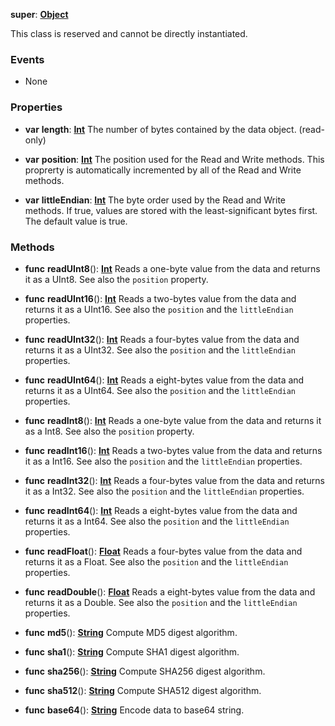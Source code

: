 **super**: **[Object](Object.md)**

This class is reserved and cannot be directly instantiated.



### Events

* None

### Properties

* **var** **length**: **[Int](../gravity/types.md)**
The number of bytes contained by the data object. \(read-only\)

* **var** **position**: **[Int](../gravity/types.md)**
The position used for the Read and Write methods. This proprerty is automatically incremented by all of the Read and Write methods.

* **var** **littleEndian**: **[Int](../gravity/types.md)**
The byte order used by the Read and Write methods. If true, values are stored with the least-significant bytes first. The default value is true.



### Methods

* **func** **readUInt8**(): <strong>[Int](../gravity/types.md)</strong> 
Reads a one-byte value from the data and returns it as a UInt8. See also the <code>position</code> property.

* **func** **readUInt16**(): <strong>[Int](../gravity/types.md)</strong> 
Reads a two-bytes value from the data and returns it as a UInt16. See also the <code>position</code> and the <code>littleEndian</code> properties.

* **func** **readUInt32**(): <strong>[Int](../gravity/types.md)</strong> 
Reads a four-bytes value from the data and returns it as a UInt32. See also the <code>position</code> and the <code>littleEndian</code> properties.

* **func** **readUInt64**(): <strong>[Int](../gravity/types.md)</strong> 
Reads a eight-bytes value from the data and returns it as a UInt64. See also the <code>position</code> and the <code>littleEndian</code> properties.

* **func** **readInt8**(): <strong>[Int](../gravity/types.md)</strong> 
Reads a one-byte value from the data and returns it as a Int8. See also the <code>position</code> property.

* **func** **readInt16**(): <strong>[Int](../gravity/types.md)</strong> 
Reads a two-bytes value from the data and returns it as a Int16. See also the <code>position</code> and the <code>littleEndian</code> properties.

* **func** **readInt32**(): <strong>[Int](../gravity/types.md)</strong> 
Reads a four-bytes value from the data and returns it as a Int32. See also the <code>position</code> and the <code>littleEndian</code> properties.

* **func** **readInt64**(): <strong>[Int](../gravity/types.md)</strong> 
Reads a eight-bytes value from the data and returns it as a Int64. See also the <code>position</code> and the <code>littleEndian</code> properties.

* **func** **readFloat**(): <strong>[Float](../gravity/types.md)</strong> 
Reads a four-bytes value from the data and returns it as a Float. See also the <code>position</code> and the <code>littleEndian</code> properties.

* **func** **readDouble**(): <strong>[Float](../gravity/types.md)</strong> 
Reads a eight-bytes value from the data and returns it as a Double. See also the <code>position</code> and the <code>littleEndian</code> properties.

* **func** **md5**(): <strong>[String](../gravity/types.md)</strong> 
Compute MD5 digest algorithm.

* **func** **sha1**(): <strong>[String](../gravity/types.md)</strong> 
Compute SHA1 digest algorithm.

* **func** **sha256**(): <strong>[String](../gravity/types.md)</strong> 
Compute SHA256 digest algorithm.

* **func** **sha512**(): <strong>[String](../gravity/types.md)</strong> 
Compute SHA512 digest algorithm.

* **func** **base64**(): <strong>[String](../gravity/types.md)</strong> 
Encode data to base64 string.





